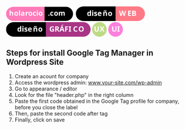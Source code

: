 [![mi-web](https://github.com/rociopenciaroli/elementos/blob/master/svg-2.svg)](http://holarocio.com)
[![diseño-web](https://github.com/rociopenciaroli/elementos/blob/master/web-design.svg)](http://holarocio.com)
[![diseño-grafico](https://github.com/rociopenciaroli/elementos/blob/master/graphic-design.svg)](http://holarocio.com)
[![ux](https://github.com/rociopenciaroli/elementos/blob/master/ux.svg)](http://holarocio.com)
[![ui](https://github.com/rociopenciaroli/elementos/blob/master/ui.svg)](http://holarocio.com)

## Steps for install Google Tag Manager in Wordpress Site

1. Create an acount for company   
2. Access the wordpress admin: www.your-site.com/wp-admin  
3. Go to appearance / editor  
4. Look for the file "header.php" in the right column  
5. Paste the first code obtained in the Google Tag profile for company, before you close the label </head>  
6. Then, paste the second code after tag <body>  
7. Finally, click on save  


